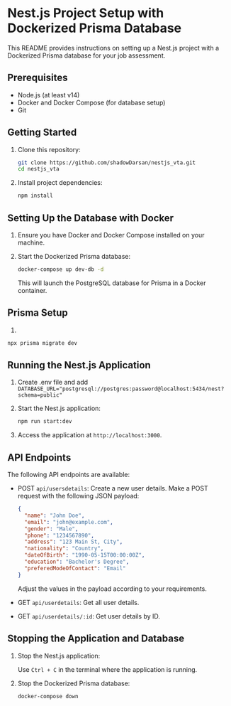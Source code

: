 # Nest.js Project Setup with Dockerized Prisma Database

This README provides instructions on setting up a Nest.js project with a Dockerized Prisma database for your job assessment.

## Prerequisites

- Node.js (at least v14)
- Docker and Docker Compose (for database setup)
- Git

## Getting Started

1. Clone this repository:

   ```bash
   git clone https://github.com/shadowDarsan/nestjs_vta.git
   cd nestjs_vta
   ```

2. Install project dependencies:

   ```bash
   npm install
   ```

## Setting Up the Database with Docker

1. Ensure you have Docker and Docker Compose installed on your machine.

2. Start the Dockerized Prisma database:

   ```bash
   docker-compose up dev-db -d
   ```

   This will launch the PostgreSQL database for Prisma in a Docker container.
## Prisma Setup

1.  
```bash
npx prisma migrate dev
```


## Running the Nest.js Application
1. Create .env file and add `DATABASE_URL="postgresql://postgres:password@localhost:5434/nest?schema=public"`
2. Start the Nest.js application:

   ```bash
   npm run start:dev
   ```

3. Access the application at `http://localhost:3000`.

## API Endpoints

The following API endpoints are available:

- POST `api/usersdetails`: Create a new user details. Make a POST request with the following JSON payload:

  ```json
  {
  	"name": "John Doe",
  	"email": "john@example.com",
  	"gender": "Male",
  	"phone": "1234567890",
  	"address": "123 Main St, City",
  	"nationality": "Country",
  	"dateOfBirth": "1990-05-15T00:00:00Z",
  	"education": "Bachelor's Degree",
  	"preferedModeOfContact": "Email"
  }
  ```

  Adjust the values in the payload according to your requirements.

- GET `api/userdetails`: Get all user details.

- GET `api/userdetails/:id`: Get user details by ID.

## Stopping the Application and Database

1. Stop the Nest.js application:

   Use `Ctrl + C` in the terminal where the application is running.

2. Stop the Dockerized Prisma database:

   ```bash
   docker-compose down
   ```
